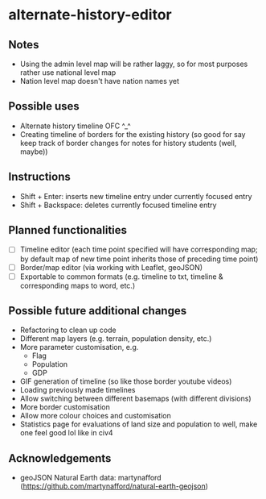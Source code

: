 # alternate-history-editor

## Notes
- Using the admin level map will be rather laggy, so for most purposes rather use national level map
- Nation level map doesn't have nation names yet

## Possible uses
- Alternate history timeline OFC ^_^
- Creating timeline of borders for the existing history (so good for say keep track of border changes for notes for history students (well, maybe))

## Instructions
- Shift + Enter: inserts new timeline entry under currently focused entry
- Shift + Backspace: deletes currently focused timeline entry

## Planned functionalities
- [ ] Timeline editor (each time point specified will have corresponding map; by default map of new time point inherits those of preceding time point)
- [ ] Border/map editor (via working with Leaflet, geoJSON)
- [ ] Exportable to common formats (e.g. timeline to txt, timeline & corresponding maps to word, etc.)

## Possible future additional changes
- Refactoring to clean up code
- Different map layers (e.g. terrain, population density, etc.)
- More parameter customisation, e.g.
  - Flag
  - Population
  - GDP
- GIF generation of timeline (so like those border youtube videos)
- Loading previously made timelines
- Allow switching between different basemaps (with different divisions)
- More border customisation
- Allow more colour choices and customisation
- Statistics page for evaluations of land size and population to well, make one feel good lol like in civ4

## Acknowledgements
- geoJSON Natural Earth data: martynafford (https://github.com/martynafford/natural-earth-geojson)